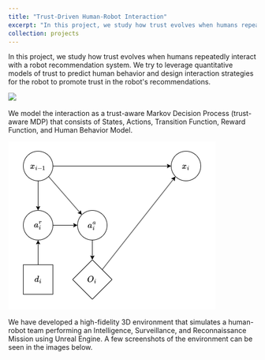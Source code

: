 ```yaml
---
title: "Trust-Driven Human-Robot Interaction"
excerpt: "In this project, we study how trust evolves when humans repeatedly interact with a robot recommendation system. We try to leverage quantitative models of trust to predict human behavior and design interaction strategies for the robot to promote trust in the robot's recommendations.<br/><img src='/images/soldier-moving.gif'> <br/>We model the interaction as a trust-aware Markov Decision Process (trust-aware MDP) that consists of States, Actions, Transition Function, Reward Function, and Human Behavior Model..."
collection: projects
---
```


In this project, we study how trust evolves when humans repeatedly interact with a robot recommendation system. We try to leverage quantitative models of trust to predict human behavior and design interaction strategies for the robot to promote trust in the robot's recommendations.

<img src='/images/soldier-moving.gif'> 

We model the interaction as a trust-aware Markov Decision Process (trust-aware MDP) that consists of States, Actions, Transition Function, Reward Function, and Human Behavior Model.

<img src='/images/MDP-graph.png'> 

We have developed a high-fidelity 3D environment that simulates a human-robot team performing an Intelligence, Surveillance, and Reconnaissance Mission using Unreal Engine. A few screenshots of the environment can be seen in the images below.

